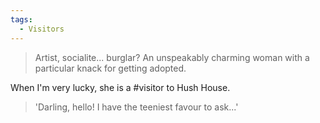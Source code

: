 ```yaml
---
tags:
  - Visitors
---
```

>Artist, socialite... burglar? An unspeakably charming woman with a particular knack for getting adopted.

When I'm very lucky, she is a #visitor to Hush House.
>'Darling, hello! I have the teeniest favour to ask...'



